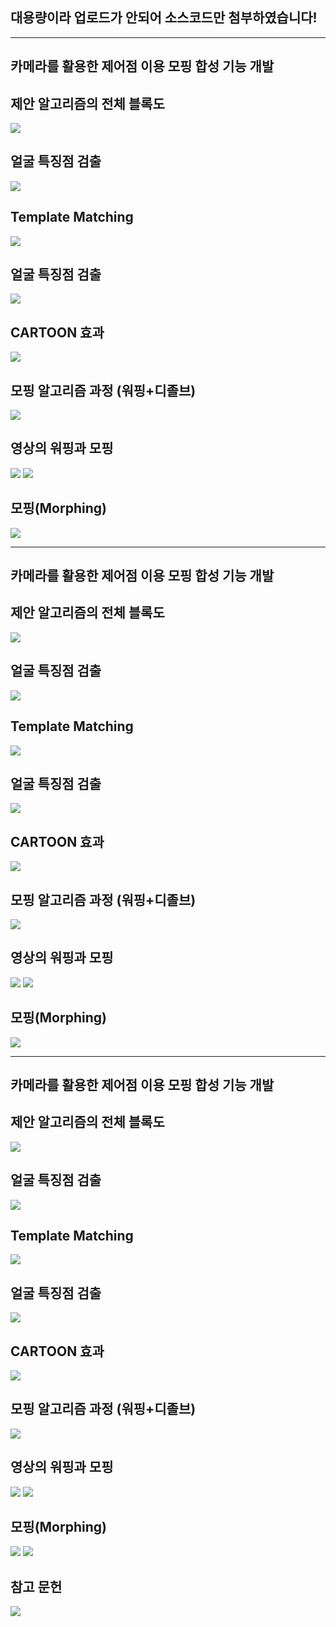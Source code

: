 ## 대용량이라 업로드가 안되어 소스코드만 첨부하였습니다!

-----
카메라를 활용한 제어점 이용 모핑 합성 기능 개발
-----



## 제안 알고리즘의 전체 블록도
<img src="1.png">

## 얼굴 특징점 검출

<img src="2.png">


## Template Matching

<img src="3.png">

## 얼굴 특징점 검출

<img src="4.png">


## CARTOON 효과

<img src="5.png">

## 모핑 알고리즘 과정 (워핑+디졸브)

<img src="6.png">

## 영상의 워핑과 모핑

<img src="7.png">

<img src="8.png">

## 모핑(Morphing)

<img src="9.png">

-----
카메라를 활용한 제어점 이용 모핑 합성 기능 개발
-----



## 제안 알고리즘의 전체 블록도
<img src="1.png">

## 얼굴 특징점 검출

<img src="2.png">


## Template Matching

<img src="3.png">

## 얼굴 특징점 검출

<img src="4.png">


## CARTOON 효과

<img src="5.png">

## 모핑 알고리즘 과정 (워핑+디졸브)

<img src="6.png">

## 영상의 워핑과 모핑

<img src="7.png">

<img src="8.png">

## 모핑(Morphing)

<img src="9.png">

-----
카메라를 활용한 제어점 이용 모핑 합성 기능 개발
-----



## 제안 알고리즘의 전체 블록도
<img src="1.png">

## 얼굴 특징점 검출

<img src="2.png">


## Template Matching

<img src="3.png">

## 얼굴 특징점 검출

<img src="4.png">


## CARTOON 효과

<img src="5.png">

## 모핑 알고리즘 과정 (워핑+디졸브)

<img src="6.png">

## 영상의 워핑과 모핑

<img src="7.png">

<img src="8.png">

## 모핑(Morphing)

<img src="9.png">

<img src="10.png">

## 참고 문헌

<img src="11.png">
